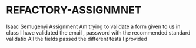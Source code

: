 # REFACTORY-ASSIGNMNET
Isaac Semugenyi Assignment
Am trying to validate a form given to us in class
I have validated the email , password with the recommended standard validatio
All the fields passed the different tests I provided 
